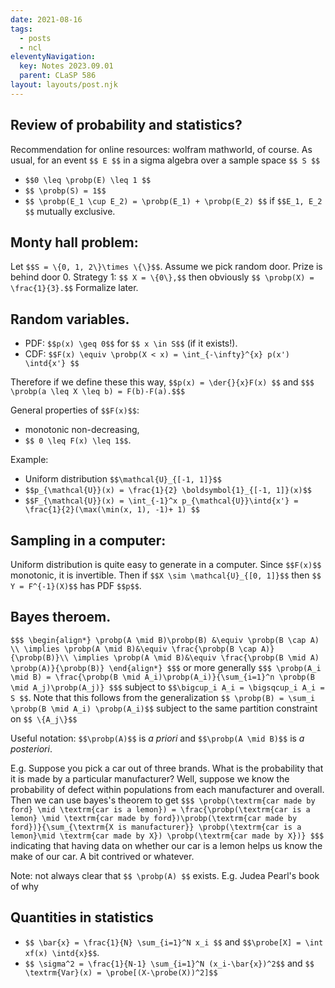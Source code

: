 ```yaml
---
date: 2021-08-16
tags:
  - posts
  - ncl
eleventyNavigation:
  key: Notes 2023.09.01
  parent: CLaSP 586
layout: layouts/post.njk
---
```


## Review of probability and statistics?

Recommendation for online resources: wolfram mathworld, of course.
As usual, for an event `$$ E $$` in a sigma algebra over a sample space `$$ S $$`

* `$$0 \leq \probp(E) \leq 1 $$`
* `$$ \probp(S) = 1$$`
* `$$ \probp(E_1 \cup E_2) = \probp(E_1) + \probp(E_2) $$` if `$$E_1, E_2 $$` mutually exclusive. 

## Monty hall problem:
Let `$$S = \{0, 1, 2\}\times \{\}$$`. Assume we pick random door. Prize is behind door 0.
Strategy 1: `$$ X = \{0\},$$` then obviously `$$ \probp(X) = \frac{1}{3}.$$` Formalize later.

## Random variables.

* PDF: `$$p(x) \geq 0$$` for `$$ x \in S$$` (if it exists!).
* CDF: `$$F(x) \equiv \probp(X < x) = \int_{-\infty}^{x} p(x') \intd{x'} $$`

Therefore if we define these this way, `$$p(x) = \der{}{x}F(x) $$` and 
`$$$ \probp(a \leq X \leq b) = F(b)-F(a).$$$`

General properties of `$$F(x)$$`:
* monotonic non-decreasing, 
* `$$ 0 \leq F(x) \leq 1$$`.

Example:
* Uniform distribution `$$\mathcal{U}_{[-1, 1]}$$`
* `$$p_{\mathcal{U}}(x) = \frac{1}{2} \boldsymbol{1}_{[-1, 1]}(x)$$`
* `$$F_{\mathcal{U}}(x) = \int_{-1}^x p_{\mathcal{U}}\intd{x'} = \frac{1}{2}(\max(\min(x, 1), -1)+ 1) $$`

## Sampling in a computer:
Uniform distribution is quite easy to generate in a computer. Since `$$F(x)$$` monotonic, it is invertible.
Then if `$$X \sim \mathcal{U}_{[0, 1]}$$` then `$$ Y = F^{-1}(X)$$` has PDF `$$p$$`. 

## Bayes theroem.

`$$$
\begin{align*}
\probp(A \mid B)\probp(B) &\equiv \probp(B \cap A) \\
\implies \probp(A \mid B)&\equiv \frac{\probp(B \cap A)}{\probp(B)}\\
\implies \probp(A \mid B)&\equiv \frac{\probp(B \mid A) \probp(A)}{\probp(B)}
\end{align*}
$$$`
or more generally
`$$$ \probp(A_i \mid B) = \frac{\probp(B \mid A_i)\probp(A_i)}{\sum_{i=1}^n \probp(B \mid A_j)\probp(A_j)} $$$` subject to `$$\bigcup_i A_i = \bigsqcup_i A_i = S $$`.
Note that this follows from the generalization `$$ \probp(B) = \sum_i \probp(B \mid A_i) \probp(A_i)$$` subject to the same partition constraint on `$$ \{A_j\}$$`

Useful notation: `$$\probp(A)$$` is _a priori_ and `$$\probp(A \mid B)$$` is _a posteriori_.

E.g. Suppose you pick a car out of three brands. What is the probability that it is made by a particular manufacturer?
Well, suppose we know the probability of defect within populations from each manufacturer and overall. Then we can use bayes's theorem to get
`$$$
\probp(\textrm{car made by ford} \mid \textrm{car is a lemon}) = \frac{\probp(\textrm{car is a lemon} \mid \textrm{car made by ford})\probp(\textrm{car made by ford})}{\sum_{\textrm{X is manufacturer}} \probp(\textrm{car is a lemon}\mid \textrm{car made by X}) \probp(\textrm{car made by X})}
$$$`
indicating that having data on whether our car is a lemon helps us know the make of our car. A bit contrived or whatever.

Note: not always clear that `$$ \probp(A) $$` exists. E.g. Judea Pearl's book of why

## Quantities in statistics

* `$$ \bar{x} = \frac{1}{N} \sum_{i=1}^N x_i $$` and `$$\probe[X] = \int xf(x) \intd{x}$$`.
* `$$ \sigma^2 = \frac{1}{N-1} \sum_{i=1}^N (x_i-\bar{x})^2$$` and `$$ \textrm{Var}(x) = \probe[(X-\probe(X))^2]$$`


